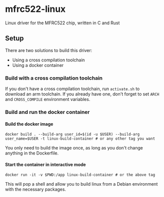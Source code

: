 # mfrc522-linux
Linux driver for the MFRC522 chip, written in C and Rust

## Setup
There are two solutions to build this driver:
- Using a cross compilation toolchain
- Using a docker container

### Build with a cross compilation toolchain
If you don't have a cross compilation toolchain, run ``activate.sh`` to download an arm toolchain.
If you already have one, don't forget to set ``ARCH`` and ``CROSS_COMPILE`` environment variables.

### Build and run the docker container
#### Build the docker image
`docker build . --build-arg user_id=$(id -u $USER) --build-arg user_name=$USER -t linux-build-container # or any other tag you want`

You only need to build the image once, as long as you don't change anything in the Dockerfile.

#### Start the container in interactive mode
`docker run -it -v $PWD:/app linux-build-container # or the above tag`

This will pop a shell and allow you to build linux from a Debian environment with the
necessary packages.
